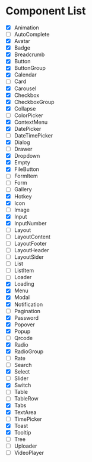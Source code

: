 # Component List

- [x] Animation
- [ ] AutoComplete
- [x] Avatar
- [x] Badge
- [x] Breadcrumb
- [x] Button
- [x] ButtonGroup
- [x] Calendar
- [ ] Card
- [x] Carousel
- [x] Checkbox
- [x] CheckboxGroup
- [x] Collapse
- [ ] ColorPicker
- [x] ContextMenu
- [x] DatePicker
- [ ] DateTimePicker
- [x] Dialog
- [ ] Drawer
- [x] Dropdown
- [x] Empty
- [x] FileButton
- [ ] FormItem
- [ ] Form
- [ ] Gallery
- [x] Hotkey
- [x] Icon
- [ ] Image
- [x] Input
- [x] InputNumber
- [ ] Layout
- [ ] LayoutContent
- [ ] LayoutFooter
- [ ] LayoutHeader
- [ ] LayoutSider
- [ ] List
- [ ] ListItem
- [ ] Loader
- [x] Loading
- [x] Menu
- [x] Modal
- [x] Notification
- [ ] Pagination
- [x] Password
- [x] Popover
- [x] Popup
- [ ] Qrcode
- [x] Radio
- [x] RadioGroup
- [ ] Rate
- [ ] Search
- [x] Select
- [ ] Slider
- [x] Switch
- [ ] Table
- [ ] TableRow
- [x] Tabs
- [x] TextArea
- [ ] TimePicker
- [x] Toast
- [x] Tooltip
- [ ] Tree
- [ ] Uploader
- [ ] VideoPlayer
